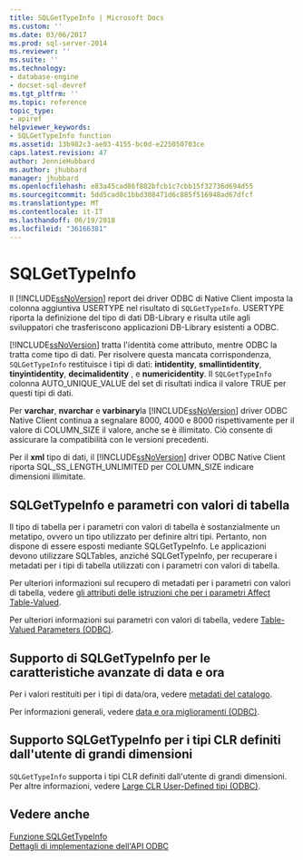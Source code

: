```yaml
---
title: SQLGetTypeInfo | Microsoft Docs
ms.custom: ''
ms.date: 03/06/2017
ms.prod: sql-server-2014
ms.reviewer: ''
ms.suite: ''
ms.technology:
- database-engine
- docset-sql-devref
ms.tgt_pltfrm: ''
ms.topic: reference
topic_type:
- apiref
helpviewer_keywords:
- SQLGetTypeInfo function
ms.assetid: 13b982c3-ae03-4155-bc0d-e225050703ce
caps.latest.revision: 47
author: JennieHubbard
ms.author: jhubbard
manager: jhubbard
ms.openlocfilehash: e83a45cad86f882bfcb1c7cbb15f32736d694d55
ms.sourcegitcommit: 5dd5cad0c1bbd308471d6c885f516948ad67dfcf
ms.translationtype: MT
ms.contentlocale: it-IT
ms.lasthandoff: 06/19/2018
ms.locfileid: "36166381"
---
```

# <a name="sqlgettypeinfo"></a>SQLGetTypeInfo
  Il [!INCLUDE[ssNoVersion](../../includes/ssnoversion-md.md)] report dei driver ODBC di Native Client imposta la colonna aggiuntiva USERTYPE nel risultato di `SQLGetTypeInfo`. USERTYPE riporta la definizione del tipo di dati DB-Library e risulta utile agli sviluppatori che trasferiscono applicazioni DB-Library esistenti a ODBC.  
  
 [!INCLUDE[ssNoVersion](../../includes/ssnoversion-md.md)] tratta l'identità come attributo, mentre ODBC la tratta come tipo di dati. Per risolvere questa mancata corrispondenza, `SQLGetTypeInfo` restituisce i tipi di dati: **intidentity**, **smallintidentity**, **tinyintidentity**, **decimalidentity** , e **numericidentity**. Il `SQLGetTypeInfo` colonna AUTO_UNIQUE_VALUE del set di risultati indica il valore TRUE per questi tipi di dati.  
  
 Per **varchar**, **nvarchar** e **varbinary**la [!INCLUDE[ssNoVersion](../../includes/ssnoversion-md.md)] driver ODBC Native Client continua a segnalare 8000, 4000 e 8000 rispettivamente per il valore di COLUMN_SIZE il valore, anche se è illimitato. Ciò consente di assicurare la compatibilità con le versioni precedenti.  
  
 Per il **xml** tipo di dati, il [!INCLUDE[ssNoVersion](../../includes/ssnoversion-md.md)] driver ODBC Native Client riporta SQL_SS_LENGTH_UNLIMITED per COLUMN_SIZE indicare dimensioni illimitate.  
  
## <a name="sqlgettypeinfo-and-table-valued-parameters"></a>SQLGetTypeInfo e parametri con valori di tabella  
 Il tipo di tabella per i parametri con valori di tabella è sostanzialmente un metatipo, ovvero un tipo utilizzato per definire altri tipi. Pertanto, non dispone di essere esposti mediante SQLGetTypeInfo. Le applicazioni devono utilizzare SQLTables, anziché SQLGetTypeInfo, per recuperare i metadati per i tipi di tabella utilizzati con i parametri con valori di tabella.  
  
 Per ulteriori informazioni sul recupero di metadati per i parametri con valori di tabella, vedere [gli attributi delle istruzioni che per i parametri Affect Table-Valued](../native-client-odbc-table-valued-parameters/statement-attributes-that-affect-table-valued-parameters.md).  
  
 Per ulteriori informazioni sui parametri con valori di tabella, vedere [Table-Valued Parameters &#40;ODBC&#41;](../native-client-odbc-table-valued-parameters/table-valued-parameters-odbc.md).  
  
## <a name="sqlgettypeinfo-support-for-enhanced-date-and-time-features"></a>Supporto di SQLGetTypeInfo per le caratteristiche avanzate di data e ora  
 Per i valori restituiti per i tipi di data/ora, vedere [metadati del catalogo](../native-client-odbc-date-time/metadata-catalog.md).  
  
 Per informazioni generali, vedere [data e ora miglioramenti &#40;ODBC&#41;](../native-client-odbc-date-time/date-and-time-improvements-odbc.md).  
  
## <a name="sqlgettypeinfo-support-for-large-clr-udts"></a>Supporto SQLGetTypeInfo per i tipi CLR definiti dall'utente di grandi dimensioni  
 `SQLGetTypeInfo` supporta i tipi CLR definiti dall'utente di grandi dimensioni. Per altre informazioni, vedere [Large CLR User-Defined tipi &#40;ODBC&#41;](../native-client/odbc/large-clr-user-defined-types-odbc.md).  
  
## <a name="see-also"></a>Vedere anche  
 [Funzione SQLGetTypeInfo](http://go.microsoft.com/fwlink/?LinkId=59356)   
 [Dettagli di implementazione dell'API ODBC](odbc-api-implementation-details.md)  
  
  